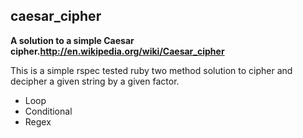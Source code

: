 ## caesar_cipher

**A solution to a simple Caesar cipher.http://en.wikipedia.org/wiki/Caesar_cipher**

This is a simple rspec tested ruby two method solution to cipher and decipher a given string by a given factor.

* Loop
* Conditional
* Regex
